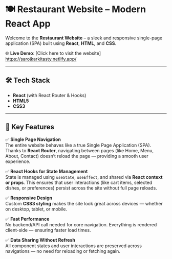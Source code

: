 # 🍽️ Restaurant Website – Modern React App

Welcome to the **Restaurant Website** – a sleek and responsive single-page application (SPA) built using **React**, **HTML**, and **CSS**.

🌐 **Live Demo**: [Click here to visit the website] https://sarojkarkitasty.netlify.app/

---

## 🛠️ Tech Stack

- **React** (with React Router & Hooks)
- **HTML5**
- **CSS3**

---

## 📌 Key Features

✅ **Single Page Navigation**  
The entire website behaves like a true Single Page Application (SPA). Thanks to **React Router**, navigating between pages (like Home, Menu, About, Contact) doesn’t reload the page — providing a smooth user experience.

✅ **React Hooks for State Management**  
State is managed using `useState`, `useEffect`, and shared via **React context or props**. This ensures that user interactions (like cart items, selected dishes, or preferences) persist across the site without full page reloads.

✅ **Responsive Design**  
Custom **CSS3 styling** makes the site look great across devices — whether on desktop, tablet, or mobile.

✅ **Fast Performance**  
No backend/API call needed for core navigation. Everything is rendered client-side — ensuring faster load times.

✅ **Data Sharing Without Refresh**  
All component states and user interactions are preserved across navigations — no need for reloading or fetching again.


